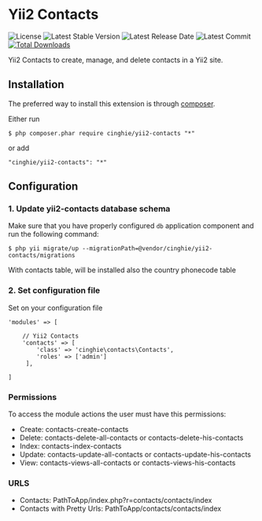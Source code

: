 Yii2 Contacts
===============

![License](https://img.shields.io/packagist/l/cinghie/yii2-contacts.svg)
![Latest Stable Version](https://img.shields.io/github/release/cinghie/yii2-contacts.svg)
![Latest Release Date](https://img.shields.io/github/release-date/cinghie/yii2-contacts.svg)
![Latest Commit](https://img.shields.io/github/last-commit/cinghie/yii2-contacts.svg)
[![Total Downloads](https://img.shields.io/packagist/dt/cinghie/yii2-contacts.svg)](https://packagist.org/packages/cinghie/yii2-contacts)

Yii2 Contacts to create, manage, and delete contacts in a Yii2 site.

## Installation

The preferred way to install this extension is through [composer](http://getcomposer.org/download/).

Either run

```
$ php composer.phar require cinghie/yii2-contacts "*"
```

or add

```
"cinghie/yii2-contacts": "*"
```

## Configuration

### 1. Update yii2-contacts database schema

Make sure that you have properly configured `db` application component
and run the following command:

```
$ php yii migrate/up --migrationPath=@vendor/cinghie/yii2-contacts/migrations
```

With contacts table, will be installed also the country phonecode table 

### 2. Set configuration file

Set on your configuration file

```	
'modules' => [ 

    // Yii2 Contacts
    'contacts' => [
        'class' => 'cinghie\contacts\Contacts',
        'roles' => ['admin']
     ],
	
]	
```

### Permissions

To access the module actions the user must have this permissions:

 - Create: contacts-create-contacts
 - Delete: contacts-delete-all-contacts or contacts-delete-his-contacts
 - Index: contacts-index-contacts 
 - Update: contacts-update-all-contacts or contacts-update-his-contacts
 - View: contacts-views-all-contacts or contacts-views-his-contacts

### URLS

 - Contacts: PathToApp/index.php?r=contacts/contacts/index
 - Contacts with Pretty Urls: PathToApp/contacts/contacts/index
